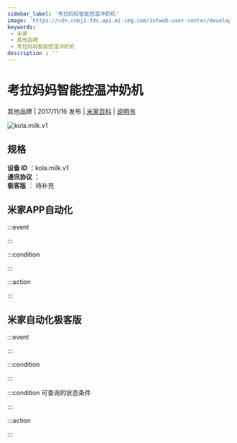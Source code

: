 ```yaml
---
sidebar_label: '考拉妈妈智能控温冲奶机'
image: 'https://cdn.cnbj1.fds.api.mi-img.com/iotweb-user-center/developer_1678870889327PtrYj4sw.png?GalaxyAccessKeyId=AKVGLQWBOVIRQ3XLEW&Expires=9223372036854775807&Signature=hSHAhT+ua1QuAWrEclkk2Ivo/gY='
keywords: 
 - 米家
 - 其他品牌
 - 考拉妈妈智能控温冲奶机
description : ''
---
```

# 考拉妈妈智能控温冲奶机

其他品牌 | 2017/11/16 发布 | [米家百科](https://home.mi.com/webapp/content/baike/product/index.html?model=kola.milk.v1) | [说明书](https://home.mi.com/views/introduction.html?model=kola.milk.v1&region=cn)

![kola.milk.v1](https://cdn.cnbj1.fds.api.mi-img.com/iotweb-user-center/developer_1678870889327PtrYj4sw.png?GalaxyAccessKeyId=AKVGLQWBOVIRQ3XLEW&Expires=9223372036854775807&Signature=hSHAhT+ua1QuAWrEclkk2Ivo/gY=)

## 规格  
> 
**设备 ID** ：kola.milk.v1  
**通讯协议** ：  
**极客版**  ： 待补充 


## 米家APP自动化  

:::event  

:::

:::condition  

:::

:::action   

:::

## 米家自动化极客版  

:::event  

:::

:::condition  

:::

:::condition 可查询的状态条件  

:::

:::action  

:::

        
